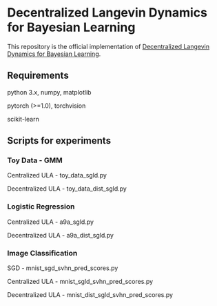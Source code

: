 # Decentralized Langevin Dynamics for Bayesian Learning

This repository is the official implementation of [Decentralized Langevin Dynamics for Bayesian Learning](https://arxiv.org/abs/2007.06799).

## Requirements

python 3.x, numpy, matplotlib

pytorch (>=1.0), torchvision

scikit-learn

## Scripts for experiments

### Toy Data - GMM

Centralized ULA - toy_data_sgld.py

Decentralized ULA - toy_data_dist_sgld.py

### Logistic Regression

Centralized ULA - a9a_sgld.py

Decentralized ULA - a9a_dist_sgld.py

### Image Classification

SGD - mnist_sgd_svhn_pred_scores.py

Centralized ULA - mnist_sgld_svhn_pred_scores.py

Decentralized ULA - mnist_dist_sgld_svhn_pred_scores.py
